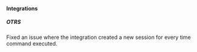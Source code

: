 
#### Integrations
##### OTRS
Fixed an issue where the integration created a new session for every time command executed.
